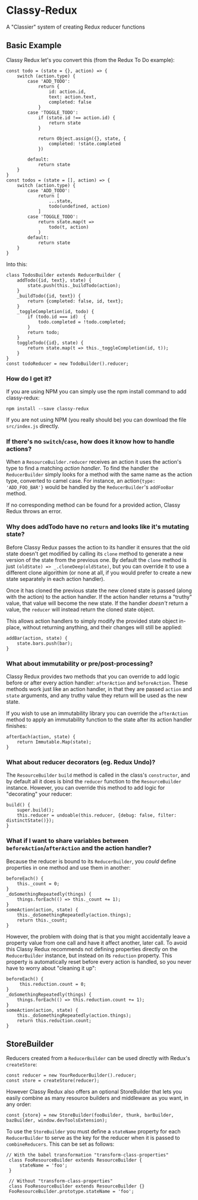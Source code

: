 # Classy-Redux
A "Classier" system of creating Redux reducer functions

## Basic Example

Classy Redux let's you convert this (from the Redux To Do example):

    const todo = (state = {}, action) => {
        switch (action.type) {
            case 'ADD_TODO':
                return {
                    id: action.id,
                    text: action.text,
                    completed: false
                }
            case 'TOGGLE_TODO':
                if (state.id !== action.id) {
                    return state
                }
    
                return Object.assign({}, state, {
                    completed: !state.completed
                })
    
            default:
                return state
        }
    }
    const todos = (state = [], action) => {
        switch (action.type) {
            case 'ADD_TODO':
                return [
                    ...state,
                    todo(undefined, action)
                ]
            case 'TOGGLE_TODO':
                return state.map(t =>
                    todo(t, action)
                )
            default:
                return state
        }
    }
    
Into this:

    class TodosBuilder extends ReducerBuilder {
        addTodo({id, text}, state) {
            state.push(this._buildTodo(action);
        }
        _buildTodo({id, text}) {
            return {completed: false, id, text};
        }
        _toggleCompletion(id, todo) {
            if (todo.id === id)  {
                todo.completed = !todo.completed;
            }
            return todo;
        }
        toggleTodo({id}, state) {
            return state.map(t => this._toggleCompletion(id, t));
        }
    }
    const todoReducer = new TodoBuilder().reducer;

### How do I get it?

If you are using NPM you can simply use the npm install command to add classy-redux:

    npm install --save classy-redux
    
If you are not using NPM (you really should be) you can download the file `src/index.js` directly.

### If there's no `switch`/`case`, how does it know how to handle actions?

When a `ResourceBuilder.reducer` receives an action it uses the action's type to find a matching *action handler*.  To find the handler the `ReducerBuilder` simply looks for a method with the same name as the action type, converted to camel case.  For instance, an action`{type: 'ADD_FOO_BAR'}` would be handled by the `ReducerBuilder`'s `addFooBar` method.

If no corresponding method can be found for a provided action, Classy Redux throws an error.

### Why does addTodo have no `return` and looks like it's mutating state?

Before Classy Redux passes the action to its handler it ensures that the old state doesn't get modified by calling its `clone` method to generate a new version of the state from the previous one.  By default the `clone` method is just `(oldState) => _.cloneDeep(oldState)`, but you can override it to use a different clone algorithim (or none at all, if you would prefer to create a new state separately in each action handler).

Once it has cloned the previous state the new cloned state is passed (along with the action) to the action handler.  If the action handler returns a "truthy" value, that value will become the new state.  If the handler *doesn't* return a value, the `reducer` will instead return the cloned state object.

This allows action handlers to simply modify the provided state object in-place, without returning anything, and their changes will still be applied:

    addBar(action, state) {
        state.bars.push(bar);
    }

### What about immutability or pre/post-processing?

Classy Redux provides two methods that you can override to add logic before or after every action handler: `afterAction` and `beforeAction`.  These methods work just like an action handler, in that they are passed `action` and `state` arguments, and any truthy value they return will be used as the new state.

If you wish to use an immutability library you can override the `afterAction` method to apply an immutability function to the state after its action handler finishes:

    afterEach(action, state) {
        return Immutable.Map(state);
    }

### What about reducer decorators (eg. Redux Undo)?

The `ResourceBuilder` `build` method is called in the class's `constructor`, and by default all it does is bind the `reducer` function to the `ResourceBuilder` instance.  However, you can override this method to add logic for "decorating" your reducer:

    build() {
        super.build();
        this.reducer = undoable(this.reducer, {debug: false, filter: distinctState()});
    }

### What if I want to share variables between `beforeAction`/`afterAction` and the action handler?

Because the reducer is bound to its `ReducerBuilder`, you *could* define properties in one method and use them in another:

    beforeEach() {
        this._count = 0;
    }
    _doSomethingRepeatedly(things) {
        things.forEach(() => this._count += 1);
    }
    someAction(action, state) {
        this._doSomethingRepeatedly(action.things);
        return this._count;
    }

However, the problem with doing that is that you might accidentally leave a property value from one call and have it affect another, later call.  To avoid this Classy Redux recommends not defining properties directly on the `ReducerBuilder` instance,  but instead on its `reduction` property.  This property is automatically reset before every action is handled, so you never have to worry about "cleaning it up":

    beforeEach() {
         this.reduction.count = 0;
    }
    _doSomethingRepeatedly(things) {
        things.forEach(() => this.reduction.count += 1);
    }
    someAction(action, state) {
        this._doSomethingRepeatedly(action.things);
        return this.reduction.count;
    }

## StoreBuilder

Reducers created from a `ReducerBuilder` can be used directly with Redux's `createStore`:

    const reducer = new YourReducerBuilder().reducer;
    const store = createStore(reducer);

However Classy Redux also offers an optional StoreBuilder that lets you easily combine as many resource builders and middleware as you want, in any order:

    const {store} = new StoreBuilder(fooBuilder, thunk, barBuilder, bazBuilder, window.devToolsExtension);
    
To use the `StoreBuilder` you must define a `stateName` property for each `ReducerBuilder` to serve as the key for the reducer when it is passed to `combineReducers`.  This can be set as follows:

    // With the babel transformation "transform-class-properties"
     class FooResourceBuilder extends ResourceBuilder {
         stateName = 'foo';
     }
     
     // Without "transform-class-properties"
     class FooResourceBuilder extends ResourceBuilder {}
     FooResourceBuilder.prototype.stateName = 'foo';
